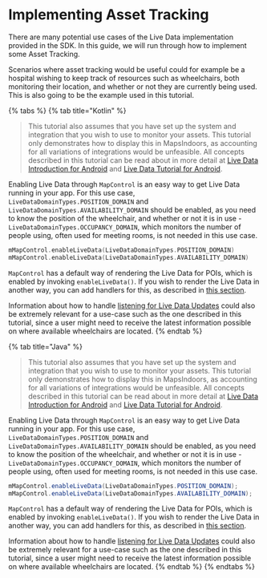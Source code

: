 # Implementing Asset Tracking

There are many potential use cases of the Live Data implementation provided in the SDK. In this guide, we will run through how to implement some Asset Tracking.

Scenarios where asset tracking would be useful could for example be a hospital wishing to keep track of resources such as wheelchairs, both monitoring their location, and whether or not they are currently being used. This is also going to be the example used in this tutorial.



{% tabs %}
{% tab title="Kotlin" %}
> This tutorial also assumes that you have set up the system and integration that you wish to use to monitor your assets. This tutorial only demonstrates how to display this in MapsIndoors, as accounting for all variations of integrations would be unfeasible. All concepts described in this tutorial can be read about in more detail at [Live Data Introduction for Android](https://docs.mapsindoors.com/live-data-intro/) and [Live Data Tutorial for Android](https://docs.mapsindoors.com/live-data-in-practice/).

Enabling Live Data through `MapControl` is an easy way to get Live Data running in your app. For this use case, `LiveDataDomainTypes.POSITION_DOMAIN` and `LiveDataDomainTypes.AVAILABILITY_DOMAIN` should be enabled, as you need to know the position of the wheelchair, and whether or not it is in use - `LiveDataDomainTypes.OCCUPANCY_DOMAIN`, which monitors the number of people using, often used for meeting rooms, is not needed in this use case.

```kotlin
mMapControl.enableLiveData(LiveDataDomainTypes.POSITION_DOMAIN)
mMapControl.enableLiveData(LiveDataDomainTypes.AVAILABILITY_DOMAIN)
```

`MapControl` has a default way of rendering the Live Data for POIs, which is enabled by invoking `enableLiveData()`. If you wish to render the Live Data in another way, you can add handlers for this, as described in [this section](https://docs.mapsindoors.com/live-data-intro/#rendering-live-data-locations).

Information about how to handle [listening for Live Data Updates](https://docs.mapsindoors.com/live-data-intro/#listening-for-live-updates) could also be extremely relevant for a use-case such as the one described in this tutorial, since a user might need to receive the latest information possible on where available wheelchairs are located.
{% endtab %}

{% tab title="Java" %}


> This tutorial also assumes that you have set up the system and integration that you wish to use to monitor your assets. This tutorial only demonstrates how to display this in MapsIndoors, as accounting for all variations of integrations would be unfeasible. All concepts described in this tutorial can be read about in more detail at [Live Data Introduction for Android](https://docs.mapsindoors.com/live-data-intro/) and [Live Data Tutorial for Android](https://docs.mapsindoors.com/live-data-in-practice/).

Enabling Live Data through `MapControl` is an easy way to get Live Data running in your app. For this use case, `LiveDataDomainTypes.POSITION_DOMAIN` and `LiveDataDomainTypes.AVAILABILITY_DOMAIN` should be enabled, as you need to know the position of the wheelchair, and whether or not it is in use - `LiveDataDomainTypes.OCCUPANCY_DOMAIN`, which monitors the number of people using, often used for meeting rooms, is not needed in this use case.

```java
mMapControl.enableLiveData(LiveDataDomainTypes.POSITION_DOMAIN);
mMapControl.enableLiveData(LiveDataDomainTypes.AVAILABILITY_DOMAIN);
```

`MapControl` has a default way of rendering the Live Data for POIs, which is enabled by invoking `enableLiveData()`. If you wish to render the Live Data in another way, you can add handlers for this, as described in [this section](https://docs.mapsindoors.com/live-data-intro/#rendering-live-data-locations).

Information about how to handle [listening for Live Data Updates](https://docs.mapsindoors.com/live-data-intro/#listening-for-live-updates) could also be extremely relevant for a use-case such as the one described in this tutorial, since a user might need to receive the latest information possible on where available wheelchairs are located.
{% endtab %}
{% endtabs %}
